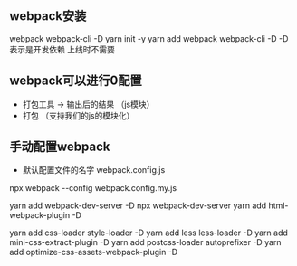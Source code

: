 
## webpack安装
webpack webpack-cli -D
yarn init -y
yarn add webpack webpack-cli -D
-D 表示是开发依赖 上线时不需要

## webpack可以进行0配置
- 打包工具 -> 输出后的结果 （js模块）
- 打包 （支持我们的js的模块化）

## 手动配置webpack
- 默认配置文件的名字 webpack.config.js

npx webpack --config webpack.config.my.js

yarn add webpack-dev-server -D
npx webpack-dev-server 
yarn add html-webpack-plugin -D

yarn add css-loader style-loader -D
yarn add less less-loader -D
yarn add mini-css-extract-plugin -D
yarn add postcss-loader autoprefixer -D
yarn add optimize-css-assets-webpack-plugin -D
